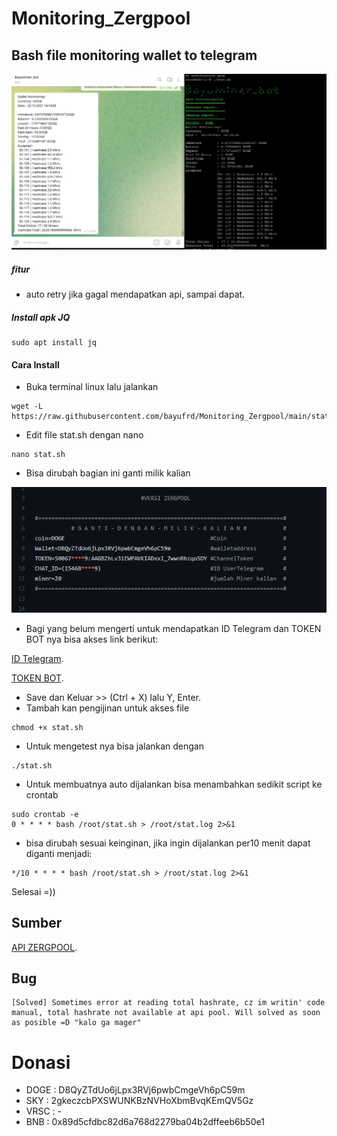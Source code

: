 # Monitoring_Zergpool
## Bash file monitoring wallet to telegram
![This is a alt text.](https://github.com/bayufrd/Monitoring_Zergpool/blob/main/image_2021-12-22_161618.png "Monitoring Zergpool.")
##### fitur
* auto retry jika gagal mendapatkan api, sampai dapat.

##### Install apk JQ
```
sudo apt install jq
```

#### Cara Install
* Buka terminal linux lalu jalankan
```
wget -L https://raw.githubusercontent.com/bayufrd/Monitoring_Zergpool/main/stat.sh
```

* Edit file stat.sh dengan nano
```
nano stat.sh
```
* Bisa dirubah bagian ini ganti milik kalian

![This is a alt text.](https://github.com/bayufrd/Monitoring_Zergpool/blob/main/image_2021-12-23_031237.png "Silahkan diganti.")

* Bagi yang belum mengerti untuk mendapatkan ID Telegram dan TOKEN BOT nya bisa akses link berikut:

[ID Telegram](https://qastack.id/programming/32423837/telegram-bot-how-to-get-a-group-chat-id).

[TOKEN BOT](https://langsungviral.com/2019/12/04/cara-mendapatkan-api-key-atau-token-bot-telegram-dan-chat-id-telegram/).

* Save dan Keluar >> (Ctrl + X) lalu Y, Enter.
* Tambah kan pengijinan untuk akses file
```
chmod +x stat.sh
```

* Untuk mengetest nya bisa jalankan dengan

```
./stat.sh
```

* Untuk membuatnya auto dijalankan bisa menambahkan sedikit script ke crontab

```
sudo crontab -e
0 * * * * bash /root/stat.sh > /root/stat.log 2>&1
```

* bisa dirubah sesuai keinginan, jika ingin dijalankan per10 menit dapat diganti menjadi:

```
*/10 * * * * bash /root/stat.sh > /root/stat.log 2>&1
```

Selesai =))

## Sumber
[API ZERGPOOL](https://zergpool.com/site/api).

## Bug
```
[Solved] Sometimes error at reading total hashrate, cz im writin' code manual, total hashrate not available at api pool. Will solved as soon as posible =D "kalo ga mager"
```

# Donasi
* DOGE  : D8QyZTdUo6jLpx3RVj6pwbCmgeVh6pC59m
* SKY   : 2gkeczcbPXSWUNKBzNVHoXbmBvqKEmQV5Gz
* VRSC  : -
* BNB   : 0x89d5cfdbc82d6a768d2279ba04b2dffeeb6b50e1
